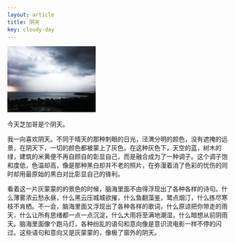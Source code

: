 ```yaml
---
layout: article
title: 阴天
key: cloudy-day
---
```


<img src="/assets/2020-07-19/cloudy.jpg" width="40%">

今天芝加哥是个阴天。

我一向喜欢阴天。不同于晴天的那种刺眼的日光，泾渭分明的颜色，没有遮掩的远景，在阴天下，一切的颜色都被蒙上了灰色。在这种灰色下，天空的蓝，树木的绿，建筑的米黄便不再自顾自的彰显自己，而是融合成为了一种调子。这个调子饱和度低，色温却高，像是那种黑白却并不老的照片，在弥漫着消了色彩的忧伤的同时却用最原始的黑白对比彰显自己的锋利。

看着这一片灰蒙蒙的的景色的时候，脑海里面不由得浮现出了各种各样的诗句。什么薄雾浓云愁永昼，什么黑云压城城欲摧，什么鱼翻藻鉴，鹭点烟汀，什么拣尽寒枝不肯栖。不一会，脑海里面又浮现出了各种各样的歌词，什么原谅把你带走的雨天，什么让所有思绪都一点一点沉淀，什么大雨将至满地潮湿，什么暗想从前阴雨天。脑海里面像个跑马灯，各种纷乱的语句和意向像是意识流电影一样不停的闪过。这些语句和意向又是灰蒙蒙的，像极了窗外的阴天。

